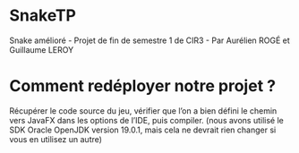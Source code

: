 # SnakeTP

Snake amélioré - Projet de fin de semestre 1 de CIR3 - Par Aurélien ROGÉ et Guillaume LEROY

# Comment redéployer notre projet ?
Récupérer le code source du jeu, vérifier que l’on a bien défini le chemin vers JavaFX dans les
options de l’IDE, puis compiler. (nous avons utilisé le SDK Oracle OpenJDK version 19.0.1, mais
cela ne devrait rien changer si vous en utilisez un autre)
